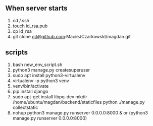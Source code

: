 ## When server starts
1. cd /.ssh
2. touch id_rsa.pub
3. cp id_rsa
4. git clone git@github.com:MacieJCzarkowskI/magdan.git

## scripts
1. bash new_env_script.sh
2. python3 manage.py createsuperuser
3. sudo apt install python3-virtualenv
4. virtualenv -p python3 venv
5. venv/bin/activate
6. pip install django
7. sudo apt-get install libpq-dev
mkdir /home/ubuntu/magdan/backend/staticfiles
python ./manage.py collectstatic
7. nohup python3 manage.py runserver 0.0.0.0:8000 & or (python3 manage.py runserver 0.0.0.0:8000)
